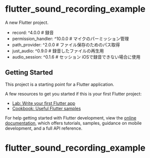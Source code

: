 # flutter_sound_recording_example

A new Flutter project.

- record: ^4.0.0  # 録音
- permission_handler: ^10.0.0  # マイクのパーミッション管理
- path_provider: ^2.0.0  # ファイル保存のためのパス取得
- just_audio: ^0.9.0  # 録音したファイルの再生用
- audio_session: ^0.1.6  # セッション iOSで録音できない場合に使用
  
## Getting Started

This project is a starting point for a Flutter application.

A few resources to get you started if this is your first Flutter project:

- [Lab: Write your first Flutter app](https://docs.flutter.dev/get-started/codelab)
- [Cookbook: Useful Flutter samples](https://docs.flutter.dev/cookbook)

For help getting started with Flutter development, view the
[online documentation](https://docs.flutter.dev/), which offers tutorials,
samples, guidance on mobile development, and a full API reference.
# flutter_sound_recording_example
